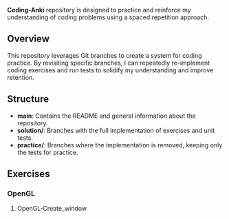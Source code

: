 **Coding-Anki** repository is designed to practice and reinforce my understanding of coding problems using a spaced repetition approach.

## Overview
This repository leverages Git branches to create a system for coding practice. By revisiting specific branches, I can repeatedly re-implement coding exercises and run tests to solidify my understanding and improve retention.

## Structure

- **main**: Contains the README and general information about the repository.
- **solution/**: Branches with the full implementation of exercises and unit tests.
- **practice/**: Branches where the implementation is removed, keeping only the tests for practice.

## Exercises
### OpenGL
1. OpenGL-Create_window


